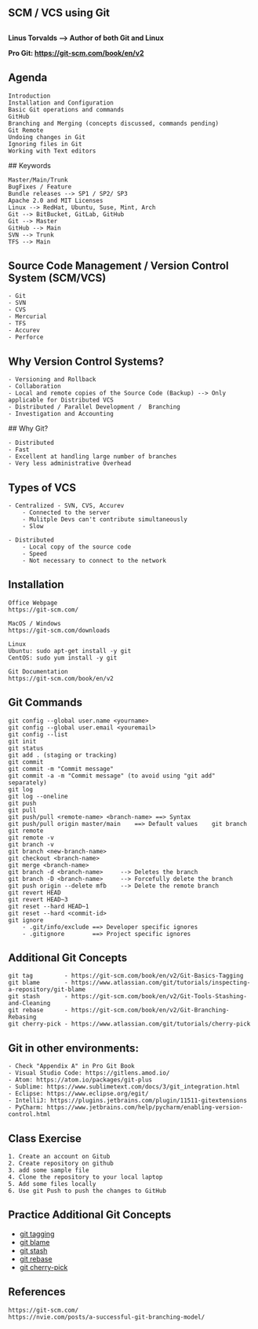 ## ###########################
## SCM / VCS using Git
## ###########################

**Linus Torvalds --> Author of both Git and Linux**

**Pro Git: https://git-scm.com/book/en/v2**
## Agenda

    Introduction
    Installation and Configuration
    Basic Git operations and commands
    GitHub
    Branching and Merging (concepts discussed, commands pending)
    Git Remote
    Undoing changes in Git
    Ignoring files in Git
    Working with Text editors


## Keywords

    Master/Main/Trunk
    BugFixes / Feature
    Bundle releases --> SP1 / SP2/ SP3
    Apache 2.0 and MIT Licenses
    Linux --> RedHat, Ubuntu, Suse, Mint, Arch
    Git --> BitBucket, GitLab, GitHub
    Git --> Master
    GitHub --> Main
    SVN --> Trunk
    TFS --> Main

## Source Code Management / Version Control System (SCM/VCS)

    - Git
    - SVN
    - CVS
    - Mercurial
    - TFS
    - Accurev
    - Perforce

## Why Version Control Systems?

    - Versioning and Rollback
    - Collaboration
    - Local and remote copies of the Source Code (Backup) --> Only applicable for Distributed VCS
    - Distributed / Parallel Development /  Branching    
    - Investigation and Accounting


## Why Git?

    - Distributed
    - Fast
    - Excellent at handling large number of branches
    - Very less administrative Overhead
     

## Types of VCS

    - Centralized - SVN, CVS, Accurev
        - Connected to the server
        - Mulitple Devs can't contribute simultaneously
        - Slow

    - Distributed
        - Local copy of the source code
        - Speed
        - Not necessary to connect to the network

## Installation

    Office Webpage
    https://git-scm.com/

    MacOS / Windows
    https://git-scm.com/downloads

    Linux
    Ubuntu: sudo apt-get install -y git
    CentOS: sudo yum install -y git

    Git Documentation
    https://git-scm.com/book/en/v2


## Git Commands

    git config --global user.name <yourname>
    git config --global user.email <youremail>
    git config --list
    git init
    git status
    git add . (staging or tracking)
    git commit
    git commit -m "Commit message"
    git commit -a -m "Commit message" (to avoid using "git add" separately)
    git log
    git log --oneline
    git push
    git pull
    git push/pull <remote-name> <branch-name> ==> Syntax
    git push/pull origin master/main    ==> Default values    git branch
    git remote
    git remote -v
    git branch -v
    git branch <new-branch-name>
    git checkout <branch-name>
    git merge <branch-name>
    git branch -d <branch-name>     --> Deletes the branch
    git branch -D <branch-name>     --> Forcefully delete the branch
    git push origin --delete mfb    --> Delete the remote branch
    git revert HEAD
    git revert HEAD~3
    git reset --hard HEAD~1
    git reset --hard <commit-id>
    git ignore
        - .git/info/exclude ==> Developer specific ignores
        - .gitignore        ==> Project specific ignores

## Additional Git Concepts

    git tag         - https://git-scm.com/book/en/v2/Git-Basics-Tagging
    git blame       - https://www.atlassian.com/git/tutorials/inspecting-a-repository/git-blame
    git stash       - https://git-scm.com/book/en/v2/Git-Tools-Stashing-and-Cleaning
    git rebase      - https://git-scm.com/book/en/v2/Git-Branching-Rebasing
    git cherry-pick - https://www.atlassian.com/git/tutorials/cherry-pick
    
## Git in other environments:

    - Check "Appendix A" in Pro Git Book
    - Visual Studio Code: https://gitlens.amod.io/
    - Atom: https://atom.io/packages/git-plus
    - Sublime: https://www.sublimetext.com/docs/3/git_integration.html
    - Eclipse: https://www.eclipse.org/egit/
    - IntelliJ: https://plugins.jetbrains.com/plugin/11511-gitextensions
    - PyCharm: https://www.jetbrains.com/help/pycharm/enabling-version-control.html

## Class Exercise

    1. Create an account on Gitub
    2. Create repository on github
    3. add some sample file
    4. Clone the repository to your local laptop
    5. Add some files locally 
    6. Use git Push to push the changes to GitHub

## Practice Additional Git Concepts

- [git tagging](https://git-scm.com/book/en/v2/Git-Basics-Tagging)
- [git blame](https://www.atlassian.com/git/tutorials/inspecting-a-repository/git-blame)
- [git stash](https://git-scm.com/book/en/v2/Git-Tools-Stashing-and-Cleaning)
- [git rebase](https://git-scm.com/book/en/v2/Git-Branching-Rebasing)
- [git cherry-pick](https://www.atlassian.com/git/tutorials/cherry-pick)

## References

    https://git-scm.com/
    https://nvie.com/posts/a-successful-git-branching-model/
    


